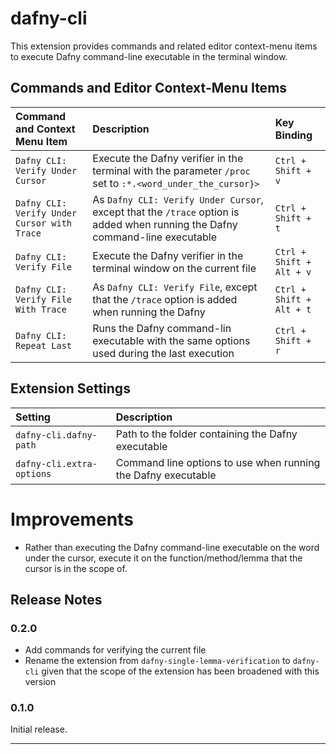 # dafny-cli

This extension provides commands and related editor context-menu items to execute Dafny command-line executable in the terminal window.

## Commands and Editor Context-Menu Items

|Command and Context Menu Item| Description|Key Binding|
|:----------------------|:-----------|:---|
|`Dafny CLI: Verify Under Cursor`| Execute the Dafny verifier in the terminal with the parameter `/proc` set to `:*.<word_under_the_cursor}>`|`Ctrl + Shift + v`|
|`Dafny CLI: Verify Under Cursor with Trace`| As `Dafny CLI: Verify Under Cursor`, except that the `/trace` option is added when running the Dafny command-line executable|`Ctrl + Shift + t`|
|`Dafny CLI: Verify File`|Execute the Dafny verifier in the terminal window on the current file| `Ctrl + Shift + Alt + v`|
|`Dafny CLI: Verify File With Trace`|As `Dafny CLI: Verify File`, except that the `/trace` option is added when running the Dafny| `Ctrl + Shift + Alt + t`|
|`Dafny CLI: Repeat Last`| Runs the Dafny command-lin executable with the same options used during the last execution|`Ctrl + Shift + r`|


## Extension Settings

|Setting| Description|
|:----------------------|:-----------|
|`dafny-cli.dafny-path`|Path to the folder containing the Dafny executable|
|`dafny-cli.extra-options`| Command line options to use when running the Dafny executable|

# Improvements

- Rather than executing the Dafny command-line executable on the word under the cursor, execute it on the function/method/lemma that the cursor is in the scope of.

## Release Notes

### 0.2.0
- Add commands for verifying the current file
- Rename the extension from `dafny-single-lemma-verification` to `dafny-cli` given that the scope of the extension has been broadened with this version

### 0.1.0

Initial release.


-----------------------------------------------------------------------------------------------------------

